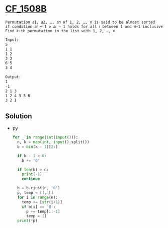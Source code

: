 # [CF_1508B](https://codeforces.com/contest/1508/B)

```en
Permutation 𝑎1, 𝑎2, …, 𝑎𝑛 of 1, 2, …, 𝑛 is said to be almost sorted
if condition 𝑎𝑖 + 1 ≥ 𝑎𝑖 − 1 holds for all 𝑖 between 1 and 𝑛−1 inclusive
Find 𝑘-th permutation in the list with 1, 2, …, 𝑛
```

```txt
Input:
5
1 1
1 2
3 3
6 5
3 4

Output:
1
-1
2 1 3
1 2 4 3 5 6
3 2 1
```

## Solution

* py

  ```py
  for _ in range(int(input())):
    n, k = map(int, input().split())
    b = bin(k - 1)[2:]

    if k - 1 > 0:
      b += '0'

    if len(b) > n:
      print(-1)
      continue

    b = b.rjust(n, '0')
    p, temp = [], []
    for i in range(n):
      temp += [str(i+1)]
      if b[i] == '0':
        p += temp[::-1]
        temp = []
    print(*p)
  ```
